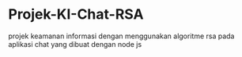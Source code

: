 # Projek-KI-Chat-RSA
projek keamanan informasi dengan menggunakan algoritme rsa pada aplikasi chat yang dibuat dengan node js
